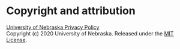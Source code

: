 <h1>Copyright and attribution</h1>

[University of Nebraska Privacy Policy](https://nebraska.edu/privacy-statement)<br>
Copyright (c) 2020 University of Nebraska. Released under the [MIT License](https://github.com/NU-ITS/Exhibit/blob/master/LICENSE).
